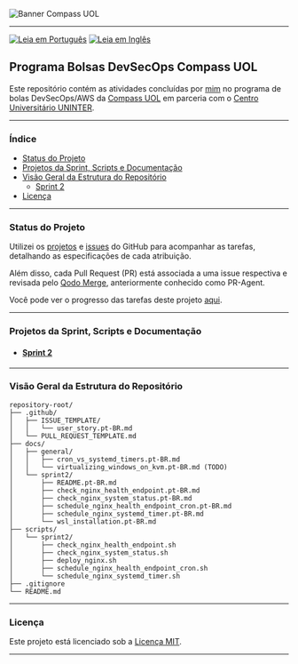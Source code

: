 ![Banner Compass UOL](https://vetores.org/d/compass-uol.svg)

---
[![Leia em Português](https://img.shields.io/badge/%F0%9F%87%A7%F0%9F%87%B7%20Portugu%C3%AAs-F0FFFF.svg)](README.pt-BR.md)
[![Leia em Inglês](https://img.shields.io/badge/%F0%9F%87%BA%F0%9F%87%B8%20English-gray.svg)](README.md)

## Programa Bolsas DevSecOps Compass UOL

Este repositório contém as atividades concluídas por [mim](https://github.com/georgrybski) no programa de bolas DevSecOps/AWS da [Compass UOL](https://compass.uol/en/home/) em parceria com o [Centro Universitário UNINTER](https://www.uninter.com/centro-universitario/).

---

### Índice
- [Status do Projeto](#status-do-projeto)
- [Projetos da Sprint, Scripts e Documentação](#projetos-da-sprint-scripts-e-documentação)
- [Visão Geral da Estrutura do Repositório](#visão-geral-da-estrutura-do-repositório)
    - [Sprint 2](#sprint-2)
- [Licença](#licença)

---

### Status do Projeto

Utilizei os [projetos](https://docs.github.com/en/issues/planning-and-tracking-with-projects/learning-about-projects/about-projects) e [issues](https://docs.github.com/en/issues/tracking-your-work-with-issues/about-issues) do GitHub para acompanhar as tarefas, detalhando as especificações de cada atribuição.

Além disso, cada Pull Request (PR) está associada a uma issue respectiva e revisada pelo [Qodo Merge](https://qodo-merge-docs.qodo.ai/), anteriormente conhecido como PR-Agent.

Você pode ver o progresso das tarefas deste projeto [aqui](https://github.com/users/georgrybski/projects/3).

---

### Projetos da Sprint, Scripts e Documentação
- #### [Sprint 2](docs/sprint2/README.pt-BR.md)

---

### Visão Geral da Estrutura do Repositório

```
repository-root/
├── .github/
│   ├── ISSUE_TEMPLATE/
│   │   └── user_story.pt-BR.md
│   └── PULL_REQUEST_TEMPLATE.md
├── docs/
│   ├── general/
│   │   ├── cron_vs_systemd_timers.pt-BR.md
│   │   └── virtualizing_windows_on_kvm.pt-BR.md (TODO)
│   └── sprint2/
│       ├── README.pt-BR.md
│       ├── check_nginx_health_endpoint.pt-BR.md
│       ├── check_nginx_system_status.pt-BR.md
│       ├── schedule_nginx_health_endpoint_cron.pt-BR.md
│       ├── schedule_nginx_systemd_timer.pt-BR.md
│       └── wsl_installation.pt-BR.md
├── scripts/
│   └── sprint2/
│       ├── check_nginx_health_endpoint.sh
│       ├── check_nginx_system_status.sh
│       ├── deploy_nginx.sh
│       ├── schedule_nginx_health_endpoint_cron.sh
│       └── schedule_nginx_systemd_timer.sh
├── .gitignore
└── README.md
```
---

### Licença

Este projeto está licenciado sob a [Licença MIT](LICENSE).

---
